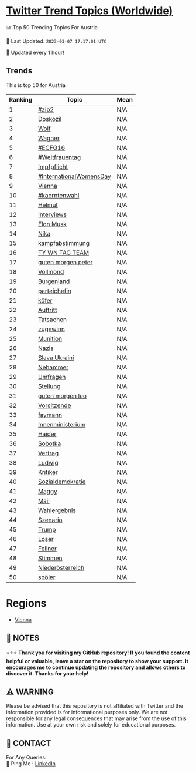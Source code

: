[Twitter Trend Topics (Worldwide)](https://github.com/ErcinDedeoglu/Twitter-Trend-Topics)
==========


📊 Top 50 Trending Topics For Austria

📆 Last Updated: `2023-03-07 17:17:01 UTC`

🔧 Updated every 1 hour!


## Trends

This is top 50 for Austria

| Ranking | Topic | Mean |
| ------- | ------------ | ------------ |
| 1 | [#zib2](http://twitter.com/search?q=%23zib2) | N/A |
| 2 | [Doskozil](http://twitter.com/search?q=Doskozil) | N/A |
| 3 | [Wolf](http://twitter.com/search?q=Wolf) | N/A |
| 4 | [Wagner](http://twitter.com/search?q=Wagner) | N/A |
| 5 | [#ECFG16](http://twitter.com/search?q=%23ECFG16) | N/A |
| 6 | [#Weltfrauentag](http://twitter.com/search?q=%23Weltfrauentag) | N/A |
| 7 | [Impfpflicht](http://twitter.com/search?q=Impfpflicht) | N/A |
| 8 | [#InternationalWomensDay](http://twitter.com/search?q=%23InternationalWomensDay) | N/A |
| 9 | [Vienna](http://twitter.com/search?q=Vienna) | N/A |
| 10 | [#kaerntenwahl](http://twitter.com/search?q=%23kaerntenwahl) | N/A |
| 11 | [Helmut](http://twitter.com/search?q=Helmut) | N/A |
| 12 | [Interviews](http://twitter.com/search?q=Interviews) | N/A |
| 13 | [Elon Musk](http://twitter.com/search?q=Elon+Musk) | N/A |
| 14 | [Nika](http://twitter.com/search?q=Nika) | N/A |
| 15 | [kampfabstimmung](http://twitter.com/search?q=kampfabstimmung) | N/A |
| 16 | [TY WN TAG TEAM](http://twitter.com/search?q=TY+WN+TAG+TEAM) | N/A |
| 17 | [guten morgen peter](http://twitter.com/search?q=guten+morgen+peter) | N/A |
| 18 | [Vollmond](http://twitter.com/search?q=Vollmond) | N/A |
| 19 | [Burgenland](http://twitter.com/search?q=Burgenland) | N/A |
| 20 | [parteichefin](http://twitter.com/search?q=parteichefin) | N/A |
| 21 | [köfer](http://twitter.com/search?q=k%c3%b6fer) | N/A |
| 22 | [Auftritt](http://twitter.com/search?q=Auftritt) | N/A |
| 23 | [Tatsachen](http://twitter.com/search?q=Tatsachen) | N/A |
| 24 | [zugewinn](http://twitter.com/search?q=zugewinn) | N/A |
| 25 | [Munition](http://twitter.com/search?q=Munition) | N/A |
| 26 | [Nazis](http://twitter.com/search?q=Nazis) | N/A |
| 27 | [Slava Ukraini](http://twitter.com/search?q=Slava+Ukraini) | N/A |
| 28 | [Nehammer](http://twitter.com/search?q=Nehammer) | N/A |
| 29 | [Umfragen](http://twitter.com/search?q=Umfragen) | N/A |
| 30 | [Stellung](http://twitter.com/search?q=Stellung) | N/A |
| 31 | [guten morgen leo](http://twitter.com/search?q=guten+morgen+leo) | N/A |
| 32 | [Vorsitzende](http://twitter.com/search?q=Vorsitzende) | N/A |
| 33 | [faymann](http://twitter.com/search?q=faymann) | N/A |
| 34 | [Innenministerium](http://twitter.com/search?q=Innenministerium) | N/A |
| 35 | [Haider](http://twitter.com/search?q=Haider) | N/A |
| 36 | [Sobotka](http://twitter.com/search?q=Sobotka) | N/A |
| 37 | [Vertrag](http://twitter.com/search?q=Vertrag) | N/A |
| 38 | [Ludwig](http://twitter.com/search?q=Ludwig) | N/A |
| 39 | [Kritiker](http://twitter.com/search?q=Kritiker) | N/A |
| 40 | [Sozialdemokratie](http://twitter.com/search?q=Sozialdemokratie) | N/A |
| 41 | [Maggy](http://twitter.com/search?q=Maggy) | N/A |
| 42 | [Mail](http://twitter.com/search?q=Mail) | N/A |
| 43 | [Wahlergebnis](http://twitter.com/search?q=Wahlergebnis) | N/A |
| 44 | [Szenario](http://twitter.com/search?q=Szenario) | N/A |
| 45 | [Trump](http://twitter.com/search?q=Trump) | N/A |
| 46 | [Loser](http://twitter.com/search?q=Loser) | N/A |
| 47 | [Fellner](http://twitter.com/search?q=Fellner) | N/A |
| 48 | [Stimmen](http://twitter.com/search?q=Stimmen) | N/A |
| 49 | [Niederösterreich](http://twitter.com/search?q=Nieder%c3%b6sterreich) | N/A |
| 50 | [spöler](http://twitter.com/search?q=sp%c3%b6ler) | N/A |



# Regions

* [Vienna](</Austria/Vienna.md>)



## 📝 NOTES

⭐⭐⭐ **Thank you for visiting my GitHub repository! If you found the content helpful or valuable, leave a star on the repository to show your support. It encourages me to continue updating the repository and allows others to discover it. Thanks for your help!**


## ⚠️ WARNING

Please be advised that this repository is not affiliated with Twitter and the information provided is for informational purposes only. We are not responsible for any legal consequences that may arise from the use of this information. Use at your own risk and solely for educational purposes.


## 📨 CONTACT

 For Any Queries:  
            🏓 Ping Me : [LinkedIn](https://www.linkedin.com/in/ercindedeoglu/)

